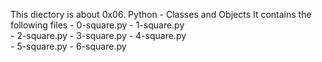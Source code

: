 This diectory is about 0x06. Python - Classes and Objects
It contains the following files
    - 0-square.py
    - 1-square.py  
    - 2-square.py
    - 3-square.py
    - 4-square.py  
    - 5-square.py
    - 6-square.py

